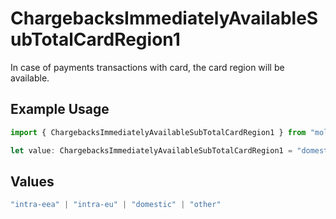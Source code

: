 # ChargebacksImmediatelyAvailableSubTotalCardRegion1

In case of payments transactions with card, the card region will be available.

## Example Usage

```typescript
import { ChargebacksImmediatelyAvailableSubTotalCardRegion1 } from "mollie-api-typescript/models/operations";

let value: ChargebacksImmediatelyAvailableSubTotalCardRegion1 = "domestic";
```

## Values

```typescript
"intra-eea" | "intra-eu" | "domestic" | "other"
```